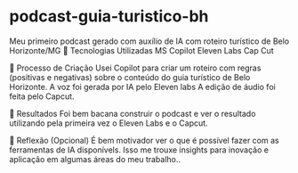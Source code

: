 # podcast-guia-turistico-bh
Meu primeiro podcast gerado com auxílio de IA com roteiro turístico de Belo Horizonte/MG
🤖 Tecnologias Utilizadas
MS Copilot
Eleven Labs
Cap Cut

🧐 Processo de Criação
Usei Copilot para criar um roteiro com regras (positivas e negativas) sobre o conteúdo do guia turístico de Belo Horizonte.
A voz foi gerada por IA pelo Eleven labs
A edição de áudio foi feita pelo Capcut.

🚀 Resultados
Foi bem bacana construir o podcast e ver o resultado utilizando pela primeira vez o Eleven Labs e o Capcut.

💭 Reflexão (Opcional)
É bem motivador ver o que é possível fazer com as ferramentas de IA disponívels. Isso me trouxe insights para inovação e aplicação em algumas áreas do meu trabalho..
